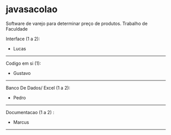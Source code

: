 # javasacolao
Software de varejo para determinar preço de produtos. Trabalho de Faculdade 


Interface (1 a 2):
  - Lucas               
____________________________________________________________________

Codigo em si (1):
  - Gustavo                   
                    
____________________________________________________________________

Banco De Dados/ Excel (1 a 2):
   - Pedro                              
                             
____________________________________________________________________

Documentacao (1 a 2) :
   - Marcus                 
                     
____________________________________________________________________
